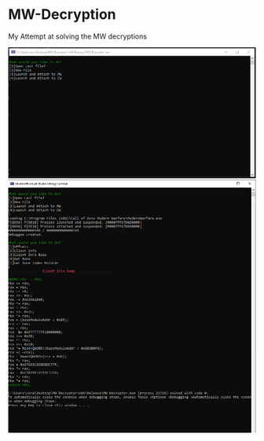 # MW-Decryption
My Attempt at solving the MW decryptions

![Screenshot](screenshot.PNG)
![Screenshot](screenshot1.PNG)
